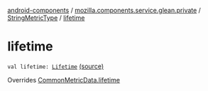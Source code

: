 [android-components](../../index.md) / [mozilla.components.service.glean.private](../index.md) / [StringMetricType](index.md) / [lifetime](./lifetime.md)

# lifetime

`val lifetime: `[`Lifetime`](../-lifetime/index.md) [(source)](https://github.com/mozilla-mobile/android-components/blob/master/components/service/glean/src/main/java/mozilla/components/service/glean/private/StringMetricType.kt#L24)

Overrides [CommonMetricData.lifetime](../-common-metric-data/lifetime.md)


